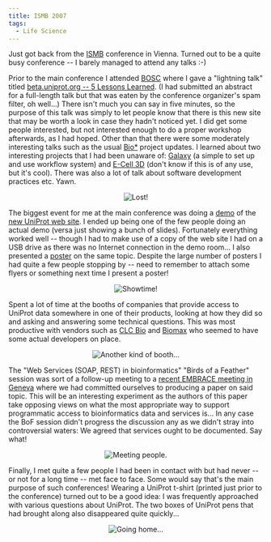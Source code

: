 ```yaml
---
title: ISMB 2007
tags:
  - Life Science
---
```


Just got back from the [ISMB](http://www.iscb.org/ismbeccb2007/) conference in Vienna. Turned out to be a quite busy conference -- I barely managed to attend any talks :-)

Prior to the main conference I attended [BOSC](http://open-bio.org/wiki/BOSC_2007) where I gave a "lightning talk" titled [beta.uniprot.org -- 5 Lessons Learned](http://www.slideshare.net/ejain/betauniprotorg-5-lessons-learned/). (I had submitted an abstract for a full-length talk but that was eaten by the conference organizer's spam filter, oh well...) There isn't much you can say in five minutes, so the purpose of this talk was simply to let people know that there is this new site that may be worth a look in case they hadn't noticed yet. I did get some people interested, but not interested enough to do a proper workshop afterwards, as I had hoped. Other than that there were some moderately interesting talks such as the usual [Bio*](http://www.open-bio.org/) project updates. I learned about two interesting projects that I had been unaware of: [Galaxy](http://main.g2.bx.psu.edu/) (a simple to set up and use workflow system) and [E-Cell 3D](http://ecell3d.iab.keio.ac.jp/) (don't know if this is of any use, but it's cool). There was also a lot of talk about software development practices etc. Yawn.

<center>
  <img src="0005.jpg" title="Lost!" />
</center>

The biggest event for me at the main conference was doing a [demo](http://www.iscb.org/uploaded/css/eric.jain_20070510120802.pdf) of the [new UniProt web site](http://beta.uniprot.org/). I ended up being one of the few people doing an actual demo (versa just showing a bunch of slides). Fortunately everything worked well -- though I had to make use of a copy of the web site I had on a USB drive as there was no Internet connection in the demo room... I also presented a [poster](beta.uniprot.org.pdf) on the same topic. Despite the large number of posters I had quite a few people stopping by -- need to remember to attach some flyers or something next time I present a poster!

<center>
  <img src="img_2738.jpg" title="Showtime!" />
</center>

Spent a lot of time at the booths of companies that provide access to UniProt data somewhere in one of their products, looking at how they did so and asking and answering some technical questions. This was most productive with vendors such as [CLC Bio](http://www.clcbio.com/) and [Biomax](http://www.biomax.com/) who seemed to have some actual developers on place.

<center>
  <img src="0041.jpg" title="Another kind of booth..." />
</center>

The "Web Services (SOAP, REST) in bioinformatics" "Birds of a Feather" session was sort of a follow-up meeting to a [recent EMBRACE meeting in Geneva](/2007/06/01/embrace-talk/) where we had committed ourselves to producing a paper on said topic. This will be an interesting experiment as the authors of this paper take opposing views on what the most appropriate way to support programmatic access to bioinformatics data and services is... In any case the BoF session didn't progress the discussion any as we didn't stray into controversial waters: We agreed that services ought to be documented. Say what!

<center>
  <img src="0043.jpg" title="Meeting people." />
</center>

Finally, I met quite a few people I had been in contact with but had never -- or not for a long time -- met face to face. Some would say that's the main purpose of such conferences! Wearing a UniProt t-shirt (printed just prior to the conference) turned out to be a good idea: I was frequently approached with various questions about UniProt. The two boxes of UniProt pens that had brought along also disappeared quite quickly...

<center>
  <img src="img_3169.jpg" title="Going home..." />
</center>
